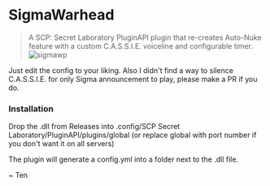 # SigmaWarhead
> A  SCP: Secret Laboratory PluginAPI plugin that re-creates Auto-Nuke feature with a custom C.A.S.S.I.E. voiceline and configurable timer.
![sigmawp](https://github.com/TenDRILLL/SigmaWarhead/assets/32621403/0266a0b0-d7a6-4417-a482-af1f6db2a860)

Just edit the config to your liking.
Also I didn't find a way to silence C.A.S.S.I.E. for only Sigma announcement to play, please make a PR if you do.

### Installation
Drop the .dll from Releases into .config/SCP Secret Laboratory/PluginAPI/plugins/global (or replace global with port number if you don't want it on all servers)

The plugin will generate a config.yml into a folder next to the .dll file.

~ Ten

